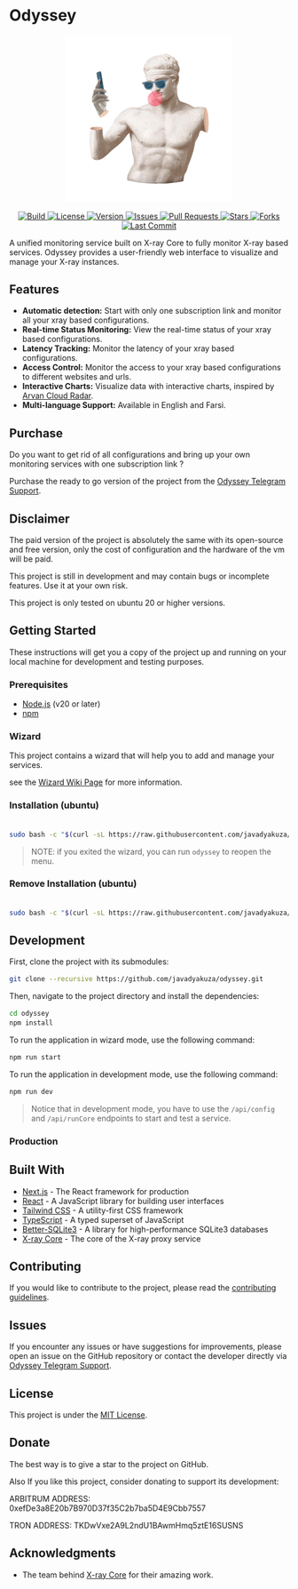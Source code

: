 # Odyssey

<p align="center">
  <img src="public/odyssey.png" alt="Odyssey Logo" width="300"/>
</p>

<p align="center">
  <a href="https://github.com/Javadyakuza/Odyssey/actions">
    <img src="https://img.shields.io/github/actions/workflow/status/Javadyakuza/Odyssey/ci.yml?branch=main&style=plastic" alt="Build"/>
  </a>
  <a href="https://github.com/Javadyakuza/Odyssey/blob/main/LICENSE">
    <img src="https://img.shields.io/github/license/Javadyakuza/Odyssey?style=plastic" alt="License"/>
  </a>
  <a href="https://github.com/Javadyakuza/Odyssey/blob/main/package.json">
    <img src="https://img.shields.io/github/package-json/v/Javadyakuza/Odyssey?style=plastic" alt="Version"/>
  </a>
  <a href="https://github.com/Javadyakuza/Odyssey/issues">
    <img src="https://img.shields.io/github/issues/Javadyakuza/Odyssey?style=plastic" alt="Issues"/>
  </a>
  <a href="https://github.com/Javadyakuza/Odyssey/pulls">
    <img src="https://img.shields.io/github/issues-pr/Javadyakuza/Odyssey?style=plastic" alt="Pull Requests"/>
  </a>
  <a href="https://github.com/Javadyakuza/Odyssey/stargazers">
    <img src="https://img.shields.io/github/stars/Javadyakuza/Odyssey?style=plastic" alt="Stars"/>
  </a>
  <a href="https://github.com/Javadyakuza/Odyssey/network/members">
    <img src="https://img.shields.io/github/forks/Javadyakuza/Odyssey?style=plastic" alt="Forks"/>
  </a>
  <a href="https://github.com/Javadyakuza/Odyssey/commits/main">
    <img src="https://img.shields.io/github/last-commit/Javadyakuza/Odyssey?style=plastic" alt="Last Commit"/>
  </a>
</p>

A unified monitoring service built on X-ray Core to fully monitor X-ray based services. Odyssey provides a user-friendly web interface to visualize and manage your X-ray instances.

## Features

- **Automatic detection:** Start with only one subscription link and monitor all your xray based configurations.
- **Real-time Status Monitoring:** View the real-time status of your xray based configurations.
- **Latency Tracking:** Monitor the latency of your xray based configurations.
- **Access Control:** Monitor the access to your xray based configurations to different websites and urls.
- **Interactive Charts:** Visualize data with interactive charts, inspired by [Arvan Cloud Radar](https://radar.arvancloud.ir).
- **Multi-language Support:** Available in English and Farsi.

## Purchase

Do you want to get rid of all configurations and bring up your own monitoring services with one subscription link ?

Purchase the ready to go version of the project from the [Odyssey Telegram Support](https://t.me/javad_yakuzaa).

## Disclaimer

The paid version of the project is absolutely the same with its open-source and free version, only the cost of configuration and the hardware of the vm will be paid.

This project is still in development and may contain bugs or incomplete features. Use it at your own risk.

This project is only tested on ubuntu 20 or higher versions.

## Getting Started

These instructions will get you a copy of the project up and running on your local machine for development and testing purposes.

### Prerequisites

- [Node.js](https://nodejs.org/) (v20 or later)
- [npm](https://www.npmjs.com/)

### Wizard

This project contains a wizard that will help you to add and manage your services.

see the [Wizard Wiki Page](https://github.com/Javadyakuza/Odyssey/wiki/Wizard-Wiki) for more information.

### Installation (ubuntu)

```bash

sudo bash -c "$(curl -sL https://raw.githubusercontent.com/javadyakuza/odyssey/main/install.sh)"

```

> NOTE: if you exited the wizard, you can run `odyssey` to reopen the menu.

### Remove Installation (ubuntu)

```bash

sudo bash -c "$(curl -sL https://raw.githubusercontent.com/javadyakuza/odyssey/main/uninstall.sh)"

```

## Development

First, clone the project with its submodules:

```bash
git clone --recursive https://github.com/javadyakuza/odyssey.git
```

Then, navigate to the project directory and install the dependencies:

```bash
cd odyssey
npm install
```

To run the application in wizard mode, use the following command:

```bash
npm run start
```

To run the application in development mode, use the following command:

```bash
npm run dev
```

> Notice that in development mode, you have to use the `/api/config` and `/api/runCore` endpoints to start and test a service.

### Production

## Built With

- [Next.js](https://nextjs.org/) - The React framework for production
- [React](https://reactjs.org/) - A JavaScript library for building user interfaces
- [Tailwind CSS](https://tailwindcss.com/) - A utility-first CSS framework
- [TypeScript](https://www.typescriptlang.org/) - A typed superset of JavaScript
- [Better-SQLite3](https://github.com/WiseLibs/better-sqlite3) - A library for high-performance SQLite3 databases
- [X-ray Core](https://github.com/XTLS/Xray-core) - The core of the X-ray proxy service

## Contributing

If you would like to contribute to the project, please read the [contributing guidelines](CONTRIBUTING.md).

## Issues

If you encounter any issues or have suggestions for improvements, please open an issue on the GitHub repository or contact the developer directly via [Odyssey Telegram Support](https://t.me/javad_yakuzaa).

## License

This project is under the [MIT License](./LICENSE.md).

## Donate

The best way is to give a star to the project on GitHub.

Also If you like this project, consider donating to support its development:

ARBITRUM ADDRESS: 0xefDe3a8E20b7B970D37f35C2b7ba5D4E9Cbb7557

TRON ADDRESS: TKDwVxe2A9L2ndU1BAwmHmq5ztE16SUSNS

## Acknowledgments

- The team behind [X-ray Core](https://github.com/XTLS/Xray-core) for their amazing work.
